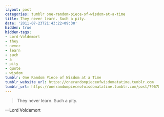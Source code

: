 ```yaml
---
layout: post
categories: tumblr one-random-piece-of-wisdom-at-a-time
title: They never learn. Such a pity.
date: '2011-07-23T21:43:22+09:30'
hidden: true
hidden-tags:
- Lord-Voldemort
- they
- never
- learn
- such
- a
- pity
- quote
- wisdom
tumblr: One Random Piece of Wisdom at a Time
tumblr_website_url: https://onerandompieceofwisdomatatime.tumblr.com
tumblr_url: https://onerandompieceofwisdomatatime.tumblr.com/post/7967866339/they-never-learn-such-a-pity
---
```

> They never learn. Such a pity.

—Lord Voldemort
